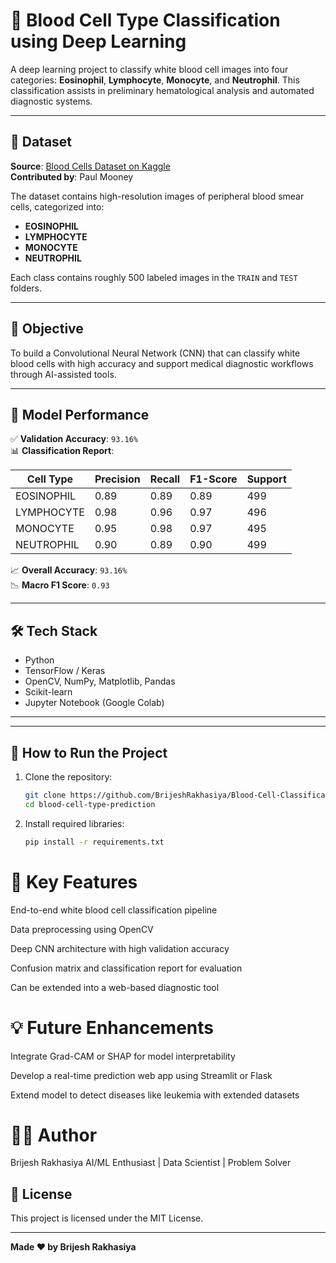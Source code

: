# 🔬 Blood Cell Type Classification using Deep Learning

A deep learning project to classify white blood cell images into four categories: **Eosinophil**, **Lymphocyte**, **Monocyte**, and **Neutrophil**. This classification assists in preliminary hematological analysis and automated diagnostic systems.

---

## 📁 Dataset

**Source**: [Blood Cells Dataset on Kaggle](https://www.kaggle.com/datasets/paultimothymooney/blood-cells)  
**Contributed by**: Paul Mooney

The dataset contains high-resolution images of peripheral blood smear cells, categorized into:

- **EOSINOPHIL**
- **LYMPHOCYTE**
- **MONOCYTE**
- **NEUTROPHIL**

Each class contains roughly 500 labeled images in the `TRAIN` and `TEST` folders.

---

## 🎯 Objective

To build a Convolutional Neural Network (CNN) that can classify white blood cells with high accuracy and support medical diagnostic workflows through AI-assisted tools.

---

## 🧪 Model Performance

✅ **Validation Accuracy**: `93.16%`  
📊 **Classification Report**:

| Cell Type     | Precision | Recall | F1-Score | Support |
|---------------|-----------|--------|----------|---------|
| EOSINOPHIL    | 0.89      | 0.89   | 0.89     | 499     |
| LYMPHOCYTE    | 0.98      | 0.96   | 0.97     | 496     |
| MONOCYTE      | 0.95      | 0.98   | 0.97     | 495     |
| NEUTROPHIL    | 0.90      | 0.89   | 0.90     | 499     |

📈 **Overall Accuracy**: `93.16%`  
📉 **Macro F1 Score**: `0.93`  

---

## 🛠️ Tech Stack

- Python
- TensorFlow / Keras
- OpenCV, NumPy, Matplotlib, Pandas
- Scikit-learn
- Jupyter Notebook (Google Colab)

---


---

## 🚀 How to Run the Project

1. Clone the repository:
   ```bash
   git clone https://github.com/BrijeshRakhasiya/Blood-Cell-Classification.git
   cd blood-cell-type-prediction
2. Install required libraries:
   ```bash
   pip install -r requirements.txt

# 📌 Key Features
End-to-end white blood cell classification pipeline

Data preprocessing using OpenCV

Deep CNN architecture with high validation accuracy

Confusion matrix and classification report for evaluation

Can be extended into a web-based diagnostic tool

# 💡 Future Enhancements
Integrate Grad-CAM or SHAP for model interpretability

Develop a real-time prediction web app using Streamlit or Flask

Extend model to detect diseases like leukemia with extended datasets

# 🙋‍♂️ Author
Brijesh Rakhasiya
AI/ML Enthusiast | Data Scientist | Problem Solver


## 📄 License

This project is licensed under the MIT License.

---
**Made ❤️ by Brijesh Rakhasiya**
